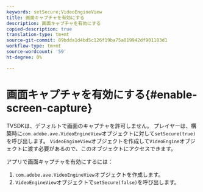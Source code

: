 ```yaml
---
keywords: setSecure;VideoEngineView
title: 画面キャプチャを有効にする
description: 画面キャプチャを有効にする
copied-description: true
translation-type: tm+mt
source-git-commit: 89bdda1d4bd5c126f19ba75a819942df901183d1
workflow-type: tm+mt
source-wordcount: '59'
ht-degree: 0%

---
```



# 画面キャプチャを有効にする{#enable-screen-capture}

TVSDKは、デフォルトで画面のキャプチャを許可しません。 プレイヤーは、構築時に`com.adobe.ave.VideoEngineView`オブジェクトに対して`setSecure(true)`を呼び出します。 `VideoEngineView`オブジェクトを作成して`VideoEngine`オブジェクトに渡す必要があるので、このオブジェクトにアクセスできます。

アプリで画面キャプチャを有効にするには：

1. `com.adobe.ave.VideoEngineView`オブジェクトを作成します。
1. `VideoEngineView`オブジェクトで`setSecure(false)`を呼び出します。
